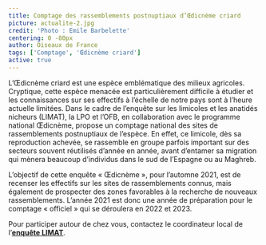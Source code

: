 ```yaml
---
title: Comptage des rassemblements postnuptiaux d’Œdicnème criard
picture: actualite-2.jpg
credit: 'Photo : Emile Barbelette'
centering: 0 -80px
author: Oiseaux de France
tags: ['Comptage', 'Œdicnème criard']
active: true
---
```


L’Œdicnème criard est une espèce emblématique des milieux agricoles. Cryptique, cette espèce menacée est particulièrement difficile à étudier et les connaissances sur ses effectifs à l’échelle de notre pays sont à l’heure actuelle limitées. Dans le cadre de l’enquête sur les limicoles et les anatidés nicheurs (LIMAT), la LPO et l’OFB, en collaboration avec le programme national Œdicnème, propose un comptage national des sites de rassemblements postnuptiaux de l’espèce. En effet, ce limicole, dès sa reproduction achevée, se rassemble en groupe parfois important sur des secteurs souvent réutilisés d’année en année, avant d’entamer sa migration qui mènera beaucoup d’individus dans le sud de l’Espagne ou au Maghreb.

L’objectif de cette enquête « Œdicnème », pour l’automne 2021, est de recenser les effectifs sur les sites de rassemblements connus, mais également de prospecter des zones favorables à la recherche de nouveaux rassemblements. L’année 2021 est donc une année de préparation pour le comptage « officiel » qui se déroulera en 2022 et 2023.

Pour participer autour de chez vous, contactez le coordinateur local de l’**[enquête LIMAT](https://www.faune-france.org/index.php?m_id=20161)**.
